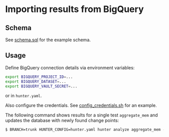 # Importing results from BigQuery

## Schema

See [schema.sql](https://github.com/apache/hunter/tree/master/examples/bigquery/schema.sql) for the example schema.

## Usage

Define BigQuery connection details via environment variables:

```bash
export BIGQUERY_PROJECT_ID=...
export BIGQUERY_DATASET=...
export BIGQUERY_VAULT_SECRET=...
```
or in `hunter.yaml`.

Also configure the credentials. See [config_credentials.sh](https://github.com/apache/hunter/tree/master/examples/bigquery/config_credentials.sh) for an example.

The following command shows results for a single test `aggregate_mem` and updates the database with newly found change points:

```bash
$ BRANCH=trunk HUNTER_CONFIG=hunter.yaml hunter analyze aggregate_mem --update-bigquery
```

